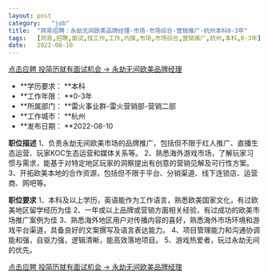 ```yaml
---
layout:	post
category:	"job"
title:	"网易招聘：永劫无间欧美品牌经理-市场-市场综合-营销推广-杭州本科0-3年"
tags:	[网易,招聘,面试,找工作,工作,内推,市场,市场综合,营销推广,杭州,本科,0-3年]
date:	2022-08-10
---
```


[点击应聘 投简历就有面试机会 -> 永劫无间欧美品牌经理](http://mobile.bole.netease.com/bole/boleDetail?id=41777&employeeId=346f03c3cda5f04c&key=all)



- **学历要求： **本科
- **工作年限： **0-3年
- **所属部门： **雷火事业群-雷火营销部-营销二部
- **工作城市： **杭州
- **发布日期： **2022-08-10



**职位描述**
1、负责永劫无间欧美市场的品牌推广，包括但不限于红人推广、直播生态运营、玩家KOC生态运营和媒体关系等。
2、熟悉海外游戏市场，了解玩家习惯与需求，能基于对特定地区玩家的洞察提出有创意的营销见解及可行性方案。
3、开拓欧美本地的合作资源，包括但不限于平台、分销渠道、线下连锁店、运营商、网吧等。



**职位要求**
1、本科及以上学历，英语能作为工作语言，熟悉欧美国家文化，有过欧美地区留学经历为佳
2、一年或以上品牌或营销方面相关经验，有过成功的欧美市场推广案例为佳
3、熟悉海外地区用户对传播内容的喜好，熟悉海外市场环境和游戏平台渠道，具备良好的文案撰写及语言表达能力。
4、项目管理能力和沟通协调能和强，自驱力强，逻辑清晰，能高效落地项目。
5、游戏热爱者，玩过永劫无间的优先。




[点击应聘 投简历就有面试机会 -> 永劫无间欧美品牌经理](http://mobile.bole.netease.com/bole/boleDetail?id=41777&employeeId=346f03c3cda5f04c&key=all)